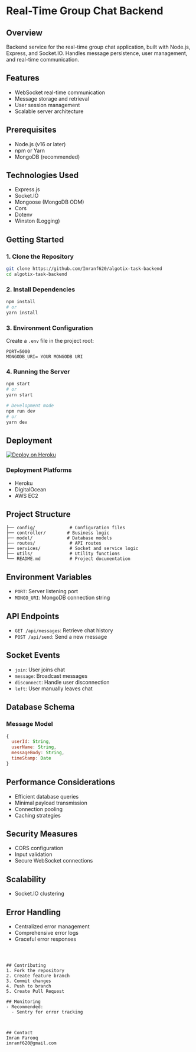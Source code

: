 # Real-Time Group Chat Backend

## Overview
Backend service for the real-time group chat application, built with Node.js, Express, and Socket.IO. Handles message persistence, user management, and real-time communication.

## Features
- WebSocket real-time communication
- Message storage and retrieval
- User session management
- Scalable server architecture

## Prerequisites
- Node.js (v16 or later)
- npm or Yarn
- MongoDB (recommended)

## Technologies Used
- Express.js
- Socket.IO
- Mongoose (MongoDB ODM)
- Cors
- Dotenv
- Winston (Logging)

## Getting Started

### 1. Clone the Repository
```bash
git clone https://github.com/Imranf620/algotix-task-backend
cd algotix-task-backend
```

### 2. Install Dependencies
```bash
npm install
# or
yarn install
```

### 3. Environment Configuration
Create a `.env` file in the project root:
```
PORT=5000
MONGODB_URI= YOUR MONGODB URI
```

### 4. Running the Server
```bash
npm start
# or
yarn start

# Development mode
npm run dev
# or
yarn dev
```

## Deployment
[![Deploy on Heroku](https://www.herokucdn.com/deploy/button.svg)](https://heroku.com/deploy)

### Deployment Platforms
- Heroku
- DigitalOcean
- AWS EC2

## Project Structure
```
├── config/             # Configuration files
├── controller/        # Business logic
├── model/             # Database models
├── routes/             # API routes
├── services/           # Socket and service logic
├── utils/              # Utility functions
└── README.md           # Project documentation
```

## Environment Variables
- `PORT`: Server listening port
- `MONGO_URI`: MongoDB connection string

## API Endpoints
- `GET /api/messages`: Retrieve chat history
- `POST /api/send`: Send a new message

## Socket Events
- `join`: User joins chat
- `message`: Broadcast messages
- `disconnect`: Handle user disconnection
- `left`: User manually leaves chat

## Database Schema
### Message Model
```javascript
{
  userId: String,
  userName: String,
  messageBody: String,
  timeStamp: Date
}
```

## Performance Considerations
- Efficient database queries
- Minimal payload transmission
- Connection pooling
- Caching strategies

## Security Measures
- CORS configuration
- Input validation
- Secure WebSocket connections


## Scalability
- Socket.IO clustering

## Error Handling
- Centralized error management
- Comprehensive error logs
- Graceful error responses


```



## Contributing
1. Fork the repository
2. Create feature branch
3. Commit changes
4. Push to branch
5. Create Pull Request

## Monitoring
- Recommended: 
  - Sentry for error tracking



## Contact
Imran Farooq
imranf620@gmail.com